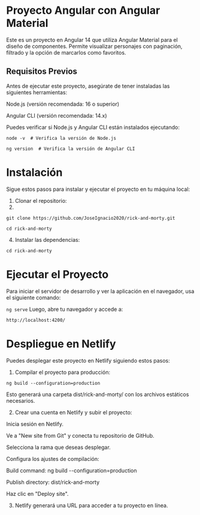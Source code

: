 # Proyecto Angular con Angular Material

Este es un proyecto en Angular 14 que utiliza Angular Material para el diseño de componentes. Permite visualizar personajes con paginación, filtrado y la opción de marcarlos como favoritos.

## Requisitos Previos

Antes de ejecutar este proyecto, asegúrate de tener instaladas las siguientes herramientas:

Node.js (versión recomendada: 16 o superior)

Angular CLI (versión recomendada: 14.x)

Puedes verificar si Node.js y Angular CLI están instalados ejecutando:

`node -v  # Verifica la versión de Node.js`

`ng version  # Verifica la versión de Angular CLI`

# Instalación

Sigue estos pasos para instalar y ejecutar el proyecto en tu máquina local:

1. Clonar el repositorio:
2. 
`git clone https://github.com/JoseIgnacio2020/rick-and-morty.git`

`cd rick-and-morty`

4. Instalar las dependencias:
   
`cd rick-and-morty`

# Ejecutar el Proyecto

Para iniciar el servidor de desarrollo y ver la aplicación en el navegador, usa el siguiente comando:

`ng serve`
Luego, abre tu navegador y accede a:

`http://localhost:4200/`

# Despliegue en Netlify

Puedes desplegar este proyecto en Netlify siguiendo estos pasos:

1. Compilar el proyecto para producción:
   
`ng build --configuration=production`

Esto generará una carpeta dist/rick-and-morty/ con los archivos estáticos necesarios.

2. Crear una cuenta en Netlify y subir el proyecto:

 Inicia sesión en Netlify.

 Ve a "New site from Git" y conecta tu repositorio de GitHub.

 Selecciona la rama que deseas desplegar.

 Configura los ajustes de compilación:

Build command: ng build --configuration=production

 Publish directory: dist/rick-and-morty

 Haz clic en "Deploy site".

3. Netlify generará una URL para acceder a tu proyecto en línea.

